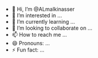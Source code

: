- 👋 Hi, I’m @ALmalkinasser
- 👀 I’m interested in ...
- 🌱 I’m currently learning ...
- 💞️ I’m looking to collaborate on ...
- 📫 How to reach me ...
- 😄 Pronouns: ...
- ⚡ Fun fact: ...

<!---
ALmalkinasser/ALmalkinasser is a ✨ special ✨ repository because its `README.md` (this file) appears on your GitHub profile.
You can click the Preview link to take a look at your changes.
--->
